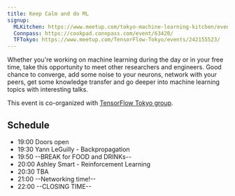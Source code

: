 ```yaml
---
title: Keep Calm and do ML
signup: 
  MLKitchen: https://www.meetup.com/tokyo-machine-learning-kitchen/events/242060161/
  Connpass: https://cookpad.connpass.com/event/63420/
  TFTokyo: https://www.meetup.com/TensorFlow-Tokyo/events/242155523/
---
```


Whether you're working on machine learning during the day or in your free time, take this opportunity to meet other researchers and engineers. Good chance to converge, add some noise to your neurons, network with your peers, get some knowledge transfer and go deeper into machine learning topics with interesting talks.

This event is co-organized with [TensorFlow Tokyo group](https://www.meetup.com/TensorFlow-Tokyo/).

## Schedule

- 19:00 Doors open
- 19:30 Yann LeGuilly - Backpropagation
- 19:50 --BREAK for FOOD and DRINKs--
- 20:00 Ashley Smart - Reinforcement Learning
- 20:30 TBA
- 21:00 --Networking time!--
- 22:00 --CLOSING TIME--
